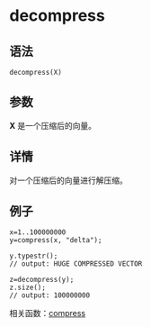 # decompress

## 语法

`decompress(X)`

## 参数

**X** 是一个压缩后的向量。

## 详情

对一个压缩后的向量进行解压缩。

## 例子

```
x=1..100000000
y=compress(x, "delta");

y.typestr();
// output: HUGE COMPRESSED VECTOR

z=decompress(y);
z.size();
// output: 100000000
```

相关函数：[compress](../c/compress.md)

